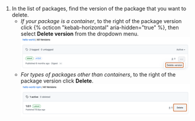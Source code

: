 1. In the list of packages, find the version of the package that you want to delete.
   - _If your package is a container_, to the right of the package version click {% octicon "kebab-horizontal" aria-hidden="true" %}, then select **Delete version** from the dropdown menu.
   ![Screenshot of a package version with a dropdown menu button, labeled with a kebab icon. The "Delete version" link in the menu is highlighted with an orange outline.](/assets/images/help/package-registry/delete-container-package-version.png)
   - _For types of packages other than containers_, to the right of the package version click **Delete**.
   ![Screenshot of a package version with a "Delete" button. The button is highlighted with an orange outline.](/assets/images/help/package-registry/delete-noncontainer-package-version.png)